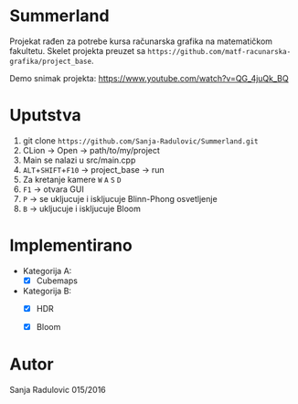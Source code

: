 # Summerland

Projekat rađen za potrebe kursa računarska grafika na matematičkom fakultetu.
Skelet projekta preuzet sa
`https://github.com/matf-racunarska-grafika/project_base`.

Demo snimak projekta: https://www.youtube.com/watch?v=QG_4juQk_BQ

# Uputstva

1. git clone `https://github.com/Sanja-Radulovic/Summerland.git`
2. CLion -> Open -> path/to/my/project
3. Main se nalazi u src/main.cpp
4. `ALT`+`SHIFT`+`F10` -> project_base -> run
5. Za kretanje kamere `W` `A` `S` `D`
6. `F1` -> otvara  GUI
7. `P` -> se ukljucuje i iskljucuje Blinn-Phong osvetljenje
8. `B` -> ukljucuje i iskljucuje Bloom



# Implementirano

- Kategorija A:
    - [x] Cubemaps
- Kategorija B:
  - [x] HDR
  - [x] Bloom


# Autor

Sanja Radulovic 015/2016